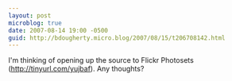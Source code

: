 ```yaml
---
layout: post
microblog: true
date: 2007-08-14 19:00 -0500
guid: http://bdougherty.micro.blog/2007/08/15/t206708142.html
---
```

I'm thinking of opening up the source to Flickr Photosets (http://tinyurl.com/yujbaf). Any thoughts?
